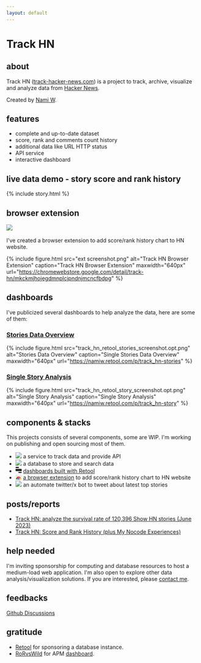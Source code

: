 ```yaml
---
layout: default
---
```


# Track HN

## about

Track HN ([track-hacker-news.com](https://track-hacker-news.com)) is a project to track, archive, visualize and analyze data from [Hacker News](https://news.ycombinator.com/).

Created by [Nami W](https://nami.land/).

## features

- complete and up-to-date dataset
- score, rank and comments count history
- additional data like URL HTTP status
- API service
- interactive dashboard

## live data demo - story score and rank history

{% include story.html %}

<script type="module">
  {% include story.js %}
</script>

## browser extension

<a href="https://chromewebstore.google.com/detail/track-hn/mkckmjhojegdmnplcjpndnjmcncfbdpg" target="_blank">
  <img src="https://storage.googleapis.com/web-dev-uploads/image/WlD8wC6g8khYWPJUsQceQkhXSlv1/tbyBjqi7Zu733AAKA5n4.png" style="margin:unset">
</a>

I've created a browser extension to add score/rank history chart to HN website.

{% include figure.html
  src="ext screenshot.png"
  alt="Track HN Browser Extension"
  caption="Track HN Browser Extension"
  maxwidth="640px"
  url="https://chromewebstore.google.com/detail/track-hn/mkckmjhojegdmnplcjpndnjmcncfbdpg"
%}

## dashboards

I've publicized several dashboards to help analyze the data, here are some of them:

### [Stories Data Overview](https://namiw.retool.com/p/track_hn-stories)

{% include figure.html
  src="track_hn_retool_stories_screenshot.opt.png"
  alt="Stories Data Overview"
  caption="Single Stories Data Overview"
  maxwidth="640px"
  url="https://namiw.retool.com/p/track_hn-stories"
%}

### [Single Story Analysis](https://namiw.retool.com/p/track_hn-story)

{% include figure.html
  src="track_hn_retool_story_screenshot.opt.png"
  alt="Single Story Analysis"
  caption="Single Story Analysis"
  maxwidth="640px"
  url="https://namiw.retool.com/p/track_hn-story"
%}

## components & stacks

This projects consists of several components, some are WIP. I'm working on publishing and open sourcing most of them.

- <img src="https://cdn.jsdelivr.net/gh/devicons/devicon@latest/icons/rails/rails-plain.svg" width="16" style="display: inline-block" /> a service to track data and provide API
- <img src="https://cdn.jsdelivr.net/gh/devicons/devicon@latest/icons/postgresql/postgresql-original.svg" width="16" style="display: inline-block" /> a database to store and search data
- <img src="assets/retool.svg" width="16" style="display: inline-block" /> [dashboards built with Retool](https://namiw.retool.com/p/track_hn-stories)
- <img src="assets/chrome-web-store.svg" width="16" style="display: inline-block" /> [a browser extension](https://chromewebstore.google.com/detail/track-hn/mkckmjhojegdmnplcjpndnjmcncfbdpg) to add score/rank history chart to HN website
- <img src="https://cdn.jsdelivr.net/gh/devicons/devicon@latest/icons/twitter/twitter-original.svg" width="16" style="display: inline-block" /> an automate twitter/x bot to tweet about latest top stories

## posts/reports

- [Track HN: analyze the survival rate of 120,396 Show HN stories (June 2023)](https://nami.land/2023/06/11/track-hn-analyze-survival-rate-of-120-396-show-hn-posts-june-2023.html)
- [Track HN: Score and Rank History (plus My Nocode Experiences)](https://nami.land/2024/05/10/track-hn-rank-history.html)

## help needed

I'm inviting sponsorship for computing and database resources to host a medium-load web application. I'm also open to explore other data analysis/visualization solutions. If you are interested, please [contact me](mailto:me@nami.land).

## feedbacks

[Github Discussions](https://github.com/orgs/track-hacker-news/discussions)

## gratitude

- [Retool](https://retool.com/) for sponsoring a database instance.
- [RoRvsWild](https://www.rorvswild.com/) for APM [dashboard](https://www.rorvswild.com/applications/136236/requests).

<script >
  {% include umami.js %}
</script>
